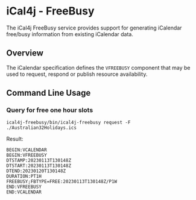 # iCal4j - FreeBusy

The iCal4j FreeBusy service provides support for generating iCalendar free/busy information from existing
iCalendar data.

## Overview

The iCalendar specification defines the `VFREEBUSY` component that may be used to request, respond or publish
resource availability.

## Command Line Usage

### Query for free one hour slots

    ical4j-freebusy/bin/ical4j-freebusy request -F ./Australian32Holidays.ics

Result:

```
BEGIN:VCALENDAR
BEGIN:VFREEBUSY
DTSTAMP:20230113T130148Z
DTSTART:20230113T130148Z
DTEND:20230120T130148Z
DURATION:PT1H
FREEBUSY;FBTYPE=FREE:20230113T130148Z/P1W
END:VFREEBUSY
END:VCALENDAR
```
